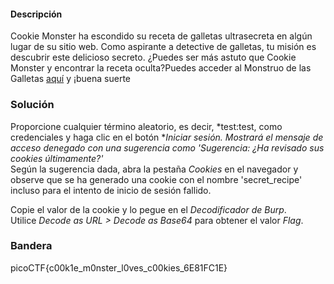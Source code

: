 #### Descripción

Cookie Monster ha escondido su receta de galletas ultrasecreta en algún lugar de su sitio web. Como aspirante a detective de galletas, tu misión es descubrir este delicioso secreto. ¿Puedes ser más astuto que Cookie Monster y encontrar la receta oculta?Puedes acceder al Monstruo de las Galletas [aquí](http://verbal-sleep.picoctf.net:57968/) y ¡buena suerte

### Solución
Proporcione cualquier término aleatorio, es decir, *test:test, como credenciales y haga clic en el botón **Iniciar sesión. Mostrará el mensaje **de acceso denegado* con una sugerencia como 'Sugerencia: ¿Ha revisado sus cookies últimamente?'**  
Según la sugerencia dada, abra la pestaña *Cookies* en el navegador y observe que se ha generado una cookie con el nombre 'secret_recipe' incluso para el intento de inicio de sesión fallido.

Copie el valor de la cookie y lo pegue en el *Decodificador de Burp*.  
Utilice *Decode as URL > Decode as Base64* para obtener el valor *Flag*.

### Bandera
picoCTF{c00k1e_m0nster_l0ves_c00kies_6E81FC1E}